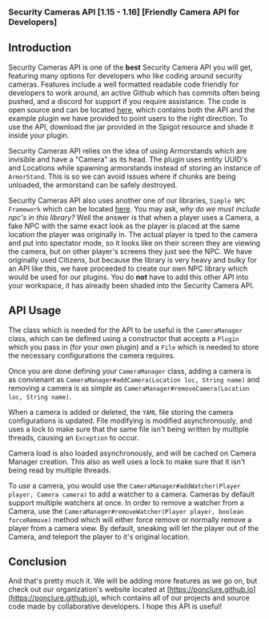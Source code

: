 ### Security Cameras API [1.15 - 1.16] [Friendly Camera API for Developers]

## Introduction

Security Cameras API is one of the **best** Security Camera API you will get, featuring many options for developers who like coding around security cameras. Features include a well formatted readable code friendly for developers to work around, an active Github which has commits often being pushed, and a discord for support if you require assistance. The code is open source and can be located [here](https://github.com/Ponclure/SecurityCams-API), which contains both the API and the example plugin we have provided to point users to the right direction. To use the API, download the jar provided in the Spigot resource and shade it inside your plugin. 

Security Cameras API relies on the idea of using Armorstands which are invisible and have a "Camera" as its head. The plugin uses entity UUID's and Locations while spawning armorstands instead of storing an instance of `ArmorStand`. This is so we can avoid issues where if chunks are being unloaded, the armorstand can be safely destroyed.

Security Cameras API also uses another one of our libraries, `Simple NPC Framework` which can be located [here](https://github.com/Ponclure/Simple-NPC-Framework). You may ask, *why do we must include npc's in this library?* Well the answer is that when a player uses a Camera, a fake NPC with the same exact look as the player is placed at the same location the player was originally in. The actual player is tped to the camera and put into spectator mode, so it looks like on their screen they are viewing the camera, but on other player's screens they just see the NPC. We have originally used Citizens, but because the library is very heavy and bulky for an API like this, we have proceeded to create our own NPC library which would be used for our plugins. You do **not** have to add this other API into your workspace, it has already been shaded into the Security Camera API.

## API Usage

The class which is needed for the API to be useful is the `CameraManager` class, which can be defined using a constructor that accepts a `Plugin` which you pass in (for your own plugin) and a `File` which is needed to store the necessary configurations the camera requires. 

Once you are done defining your `CameraManager` class, adding a camera is as convienant as `CameraManager#addCamera(Location loc, String name)` and removing a camera is as simple as `CameraManager#removeCamera(Location loc, String name)`. 

When a camera is added or deleted, the `YAML` file storing the camera configurations is updated. File modifying is modified asynchronously, and uses a lock to make sure that the same file isn't being written by multiple threads, causing an `Exception` to occur. 

Camera load is also loaded asynchronously, and will be cached on Camera Manager creation. This also as well uses a lock to make sure that it isn't being read by multiple threads.

To *use* a camera, you would use the `CameraManager#addWatcher(Player player, Camera camera)` to add a watcher to a camera. Cameras by default support multiple watchers at once. In order to  remove a watcher from a Camera, use the `CameraManager#removeWatcher(Player player, boolean forceRemove)` method which will either force remove or normally remove a player from a camera view. By default, sneaking will let the player out of the Camera, and teleport the player to it's original location. 

## Conclusion
And that's pretty much it. We will be adding more features as we go on, but check out our organization's website located at [https://ponclure.github.io](https://ponclure.github.io), which contains all of our projects and source code made by collaborative developers. I hope this API is useful!
